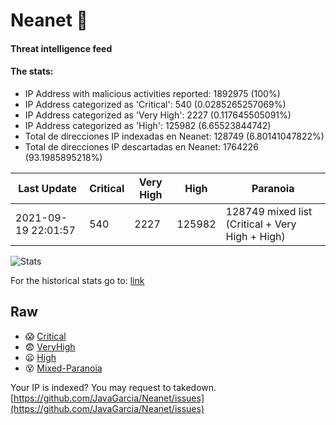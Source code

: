 # Neanet :hocho:
#### Threat intelligence feed
#### The stats:

- IP Address with malicious activities reported: 1892975 (100%)
- IP Address categorized as 'Critical':  540 (0.0285265257069%)
- IP Address categorized as 'Very High':  2227 (0.117645505091%)
- IP Address categorized as 'High':  125982 (6.65523844742)
- Total de direcciones IP indexadas en Neanet:  128749 (6.80141047822%)
- Total de direcciones IP descartadas en Neanet:  1764226 (93.1985895218%)

| Last Update | Critical | Very High | High | Paranoia |
| --- | --- | --- | --- | --- |
| 2021-09-19 22:01:57 | 540 | 2227 | 125982 | 128749 mixed list (Critical + Very High + High)|

![Stats](https://docs.google.com/spreadsheets/d/e/2PACX-1vSnaNMIXVabIpDJjufMlzH7poXnshF3mgd8Is1g9ytUEzVsP5my4Trn8f-xkoLLQ38xpL3HtmUexLo6/pubchart?oid=501124687&format=image)

For the historical stats go to: [link](/stats.csv)
## Raw
- :scream: [Critical](https://raw.githubusercontent.com/JavaGarcia/Neanet/master/blacklists/neanet_critical.txt)
- :fearful: [VeryHigh](https://raw.githubusercontent.com/JavaGarcia/Neanet/master/blacklists/neanet_veryHigh.txtt)
- :frowning: [High](https://raw.githubusercontent.com/JavaGarcia/Neanet/master/blacklists/neanet_high.txt)
- :dizzy_face: [Mixed-Paranoia](https://raw.githubusercontent.com/JavaGarcia/Neanet/master/blacklists/neanet_all.txt)


Your IP is indexed? You may request to takedown. [https://github.com/JavaGarcia/Neanet/issues](https://github.com/JavaGarcia/Neanet/issues)





















































































































































































































































































































































































































































































































































































































































































































































































































































































































































































































































































































































































































































































































































































































































































































































































































































































































































































































































































































































































































































































































































































































































































































































































































































































































































































































































































































































































































































































































































































































































































































































































































































































































































































































































































































































































































































































































































































































































































































































































































































































































































































































































































































































































































































































































































































































































































































































































































































































































































































































































































































































































































































































































































































































































































































































































































































































































































































































































































































































































































































































































































































































































































































































































































































































































































































































































































































































































































































































































































































































































































































































































































































































































































































































































































































































































































































































































































































































































































































































































































































































































































































































































































































































































































































































































































































































































































































































































































































































































































































































































































